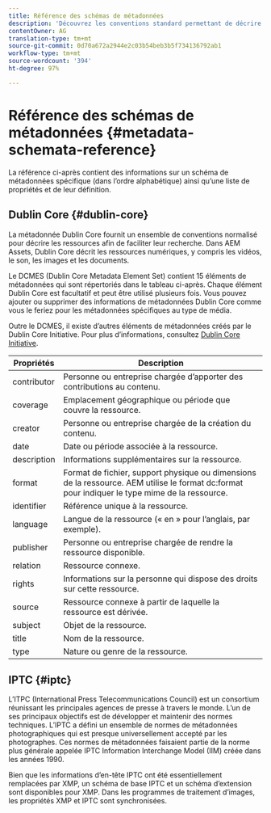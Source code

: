 ```yaml
---
title: Référence des schémas de métadonnées
description: 'Découvrez les conventions standard permettant de décrire les métadonnées des ressources, y compris Dublin Core, IPTC et d’autres schémas de métadonnées. '
contentOwner: AG
translation-type: tm+mt
source-git-commit: 0d70a672a2944e2c03b54beb3b5f734136792ab1
workflow-type: tm+mt
source-wordcount: '394'
ht-degree: 97%

---
```



# Référence des schémas de métadonnées {#metadata-schemata-reference}

La référence ci-après contient des informations sur un schéma de métadonnées spécifique (dans l’ordre alphabétique) ainsi qu’une liste de propriétés et de leur définition.

## Dublin Core {#dublin-core}

La métadonnée Dublin Core fournit un ensemble de conventions normalisé pour décrire les ressources afin de faciliter leur recherche. Dans AEM Assets, Dublin Core décrit les ressources numériques, y compris les vidéos, le son, les images et les documents.

Le DCMES (Dublin Core Metadata Element Set) contient 15 éléments de métadonnées qui sont répertoriés dans le tableau ci-après. Chaque élément Dublin Core est facultatif et peut être utilisé plusieurs fois. Vous pouvez ajouter ou supprimer des informations de métadonnées Dublin Core comme vous le feriez pour les métadonnées spécifiques au type de média.

Outre le DCMES, il existe d’autres éléments de métadonnées créés par le Dublin Core Initiative. Pour plus d’informations, consultez [Dublin Core Initiative](http://dublincore.org/). 

| Propriétés | Description |
|---|---|
| contributor | Personne ou entreprise chargée d’apporter des contributions au contenu. |
| coverage | Emplacement géographique ou période que couvre la ressource. |
| creator | Personne ou entreprise chargée de la création du contenu. |
| date | Date ou période associée à la ressource. |
| description | Informations supplémentaires sur la ressource. |
| format | Format de fichier, support physique ou dimensions de la ressource. AEM utilise le format dc:format pour indiquer le type mime de la ressource. |
| identifier | Référence unique à la ressource. |
| language | Langue de la ressource (« en » pour l’anglais, par exemple). |
| publisher | Personne ou entreprise chargée de rendre la ressource disponible. |
| relation | Ressource connexe. |
| rights | Informations sur la personne qui dispose des droits sur cette ressource. |
| source | Ressource connexe à partir de laquelle la ressource est dérivée. |
| subject | Objet de la ressource. |
| title | Nom de la ressource. |
| type | Nature ou genre de la ressource. |

## IPTC {#iptc}

L’ITPC (International Press Telecommunications Council) est un consortium réunissant les principales agences de presse à travers le monde. L’un de ses principaux objectifs est de développer et maintenir des normes techniques. L’IPTC a défini un ensemble de normes de métadonnées photographiques qui est presque universellement accepté par les photographes. Ces normes de métadonnées faisaient partie de la norme plus générale appelée IPTC Information Interchange Model (IIM) créée dans les années 1990.

Bien que les informations d’en-tête IPTC ont été essentiellement remplacées par XMP, un schéma de base IPTC et un schéma d’extension sont disponibles pour XMP. Dans les programmes de traitement d’images, les propriétés XMP et IPTC sont synchronisées.
